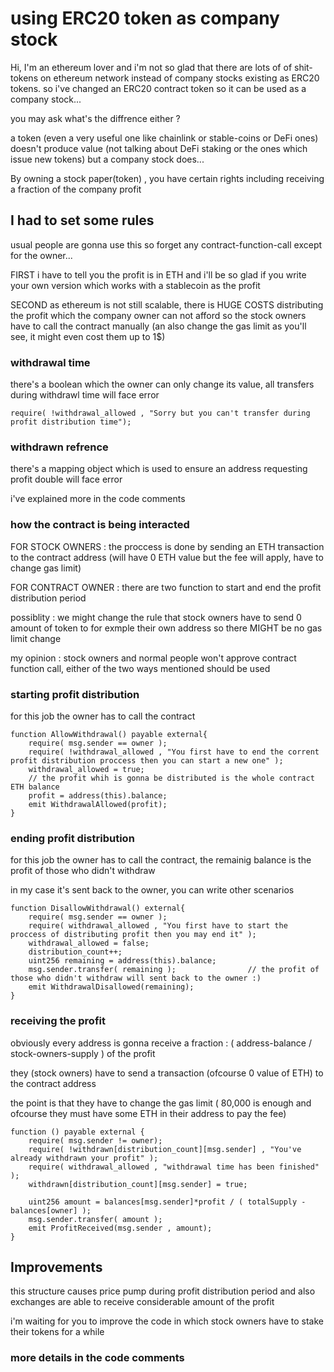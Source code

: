 # using ERC20 token as company stock 

Hi, I'm an ethereum lover and i'm not so glad that there are lots of of shit-tokens on ethereum network instead of company stocks existing as ERC20 tokens.
so i've changed an ERC20 contract token so it can be used as a company stock...

you may ask what's the diffrence either ?

a token (even a very useful one like chainlink or stable-coins or DeFi ones) doesn't produce value (not talking about DeFi staking or the ones which issue new tokens) but a company stock does...

By owning a stock paper(token) , you have certain rights including receiving a fraction of the company profit

## I had to set some rules

usual people are gonna use this so forget any contract-function-call except for the owner...


FIRST i have to tell you the profit is in ETH and i'll be so glad if you write your own version which works with a stablecoin as the profit

SECOND as ethereum is not still scalable, there is HUGE COSTS distributing the profit which the company owner can not afford so the stock owners have to call the contract manually (an also change the gas limit as you'll see, it might even cost them up to 1$)

### withdrawal time

there's a boolean which the owner can only change its value, all transfers during withdrawl time will face error

```
require( !withdrawal_allowed , "Sorry but you can't transfer during profit distribution time");
```

### withdrawn refrence

there's a mapping object which is used to ensure an address requesting profit double will face error

i've explained more in the code comments  

### how the contract is being interacted

FOR STOCK OWNERS : the proccess is done by sending an ETH transaction to the contract address (will have 0 ETH value but the fee will apply, have to change gas limit)

FOR CONTRACT OWNER : there are two function to start and end the profit distribution period

possiblity : we might change the rule that stock owners have to send 0 amount of token to for exmple their own address so there MIGHT be no gas limit change

my opinion : stock owners and normal people won't approve contract function call, either of the two ways mentioned should be used

### starting profit distribution

for this job the owner has to call the contract

```
function AllowWithdrawal() payable external{
    require( msg.sender == owner );
    require( !withdrawal_allowed , "You first have to end the corrent profit distribution proccess then you can start a new one" );
    withdrawal_allowed = true;
    // the profit whih is gonna be distributed is the whole contract ETH balance
    profit = address(this).balance;
    emit WithdrawalAllowed(profit);
}
```

### ending profit distribution

for this job the owner has to call the contract, the remainig balance is the profit of those who didn't withdraw

in my case it's sent back to the owner, you can write other scenarios

```
function DisallowWithdrawal() external{
    require( msg.sender == owner );
    require( withdrawal_allowed , "You first have to start the proccess of distributing profit then you may end it" );
    withdrawal_allowed = false;
    distribution_count++;
    uint256 remaining = address(this).balance;
    msg.sender.transfer( remaining );                // the profit of those who didn't withdraw will sent back to the owner :)
    emit WithdrawalDisallowed(remaining);
}
```

### receiving the profit

obviously every address is gonna receive a fraction : ( address-balance / stock-owners-supply ) of the profit

they (stock owners) have to send a transaction (ofcourse 0 value of ETH) to the contract address

the point is that they have to change the gas limit ( 80,000 is enough and ofcourse they must have some ETH in their address to pay the fee)

```
function () payable external {
    require( msg.sender != owner);
    require( !withdrawn[distribution_count][msg.sender] , "You've already withdrawn your profit" );
    require( withdrawal_allowed , "withdrawal time has been finished" );
    withdrawn[distribution_count][msg.sender] = true;

    uint256 amount = balances[msg.sender]*profit / ( totalSupply - balances[owner] );
    msg.sender.transfer( amount );
    emit ProfitReceived(msg.sender , amount);
}
```

## Improvements

this structure causes price pump during profit distribution period and also exchanges are able to receive considerable amount of the profit

i'm waiting for you to improve the code in which stock owners have to stake their tokens for a while

### more details in the code comments
